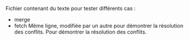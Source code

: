 Fichier contenant du texte pour tester différents cas :
 - merge
 - fetch
Même ligne, modifiée par un autre pour démontrer la résolution des conflits.
Pour démontrer la résolution des conflits.
